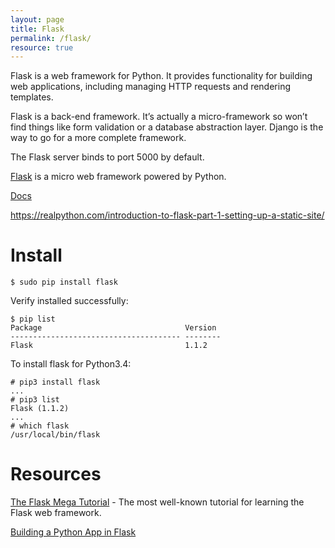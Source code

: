 ```yaml
---
layout: page
title: Flask
permalink: /flask/
resource: true
---
```


Flask is a web framework for Python. It provides functionality for building web applications, including managing HTTP requests and rendering templates. 

Flask is a back-end framework. It’s actually a micro-framework so won’t find things like form validation or a database abstraction layer. Django is the way to go for a more complete framework.

The Flask server binds to port 5000 by default.

[Flask](https://palletsprojects.com/p/flask/) is a micro web framework powered by Python.

[Docs](https://flask.palletsprojects.com/en/1.1.x/)

https://realpython.com/introduction-to-flask-part-1-setting-up-a-static-site/



# Install

```
$ sudo pip install flask
```

Verify installed successfully:

```
$ pip list
Package                                Version 
-------------------------------------- --------
Flask                                  1.1.2 
```

To install flask for Python3.4:

```
# pip3 install flask
...
# pip3 list
Flask (1.1.2)
...
# which flask
/usr/local/bin/flask
```

# Resources

[The Flask Mega Tutorial](https://blog.miguelgrinberg.com/post/the-flask-mega-tutorial-part-i-hello-world) - The most well-known tutorial for learning the Flask web framework.

[Building a Python App in Flask](https://hackersandslackers.com/your-first-flask-application)
